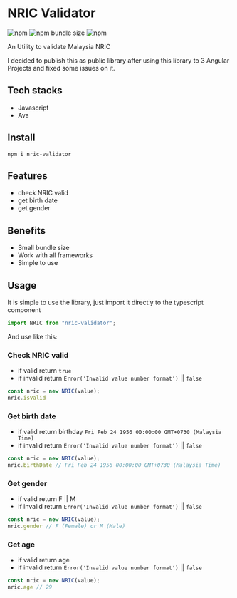 # NRIC Validator

![npm](https://img.shields.io/npm/v/nric-validator) ![npm bundle size](https://img.shields.io/bundlephobia/min/nric-validator) ![npm](https://img.shields.io/npm/dw/nric-validator)

An Utility to validate Malaysia NRIC

I decided to publish this as public library after using this library to 3 Angular Projects and fixed some issues on it.


## Tech stacks

- Javascript
- Ava

## Install

`npm i nric-validator`

## Features

- check NRIC valid
- get birth date
- get gender

## Benefits

- Small bundle size
- Work with all frameworks
- Simple to use

## Usage

It is simple to use the library, just import it directly to the typescript component

```typescript
import NRIC from "nric-validator";
```

And use like this:

### Check NRIC valid

- if valid return `true`
- if invalid return `Error('Invalid value number format')` || `false`

```javascript
const nric = new NRIC(value);
nric.isValid
```

### Get birth date 

- if valid return birthday `Fri Feb 24 1956 00:00:00 GMT+0730 (Malaysia Time)`
- if invalid return `Error('Invalid value number format')` || `false`

```javascript
const nric = new NRIC(value);
nric.birthDate // Fri Feb 24 1956 00:00:00 GMT+0730 (Malaysia Time)
```

### Get gender

- if valid return F || M
- if invalid return `Error('Invalid value number format')` || `false`

```javascript
const nric = new NRIC(value);
nric.gender // F (Female) or M (Male)
```

### Get age

- if valid return age
- if invalid return `Error('Invalid value number format')` || `false`

```javascript
const nric = new NRIC(value);
nric.age // 29
```